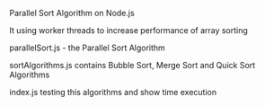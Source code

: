 Parallel Sort Algorithm on Node.js

It using worker threads to increase performance of array sorting

parallelSort.js - the Parallel Sort Algorithm

sortAlgorithms.js contains Bubble Sort, Merge Sort and Quick Sort Algorithms

index.js testing this algorithms and show time execution
